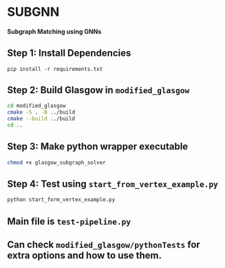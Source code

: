 # SUBGNN

#### Subgraph Matching using GNNs

## Step 1: Install Dependencies

```shell
pip install -r requirements.txt
```

## Step 2: Build Glasgow in `modified_glasgow`

```bash
cd modified_glasgow
cmake -S . -B ../build
cmake --build ../build
cd ..
```

## Step 3: Make python wrapper executable

```bash
chmod +x glasgow_subgraph_solver
```

## Step 4: Test using `start_from_vertex_example.py`

```bash
python start_form_vertex_example.py
```
## Main file is `test-pipeline.py`
## Can check `modified_glasgow/pythonTests` for extra options and how to use them.
